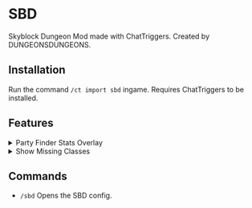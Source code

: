 # SBD
Skyblock Dungeon Mod made with ChatTriggers. Created by DUNGEONSDUNGEONS.

## Installation
Run the command `/ct import sbd` ingame. Requires ChatTriggers to be installed.

## Features
<details>
<summary>Party Finder Stats Overlay</summary>

* shows stats of players in party finder
* includes cata level, secrets, secret average, and S+ PB
</details>

<details>
<summary>Show Missing Classes</summary>

* shows missing classes in M4/M6/M7 party finder
</details>

## Commands
- `/sbd` Opens the SBD config.
